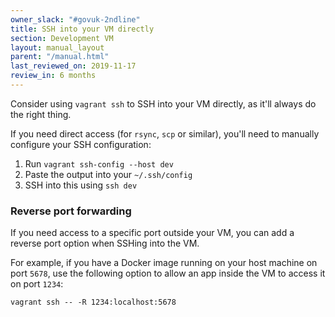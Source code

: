 ```yaml
---
owner_slack: "#govuk-2ndline"
title: SSH into your VM directly
section: Development VM
layout: manual_layout
parent: "/manual.html"
last_reviewed_on: 2019-11-17
review_in: 6 months
---
```


Consider using `vagrant ssh` to SSH into your VM directly, as it'll always do
the right thing.

If you need direct access (for `rsync`, `scp` or similar), you'll need to
manually configure your SSH configuration:

1. Run `vagrant ssh-config --host dev`
2. Paste the output into your `~/.ssh/config`
3. SSH into this using `ssh dev`

### Reverse port forwarding
If you need access to a specific port outside your VM, you can add a reverse port option when SSHing into the VM.

For example, if you have a Docker image running on your host machine on port `5678`, use the following option to allow an app inside the VM to access it on port `1234`:

`vagrant ssh -- -R 1234:localhost:5678`
